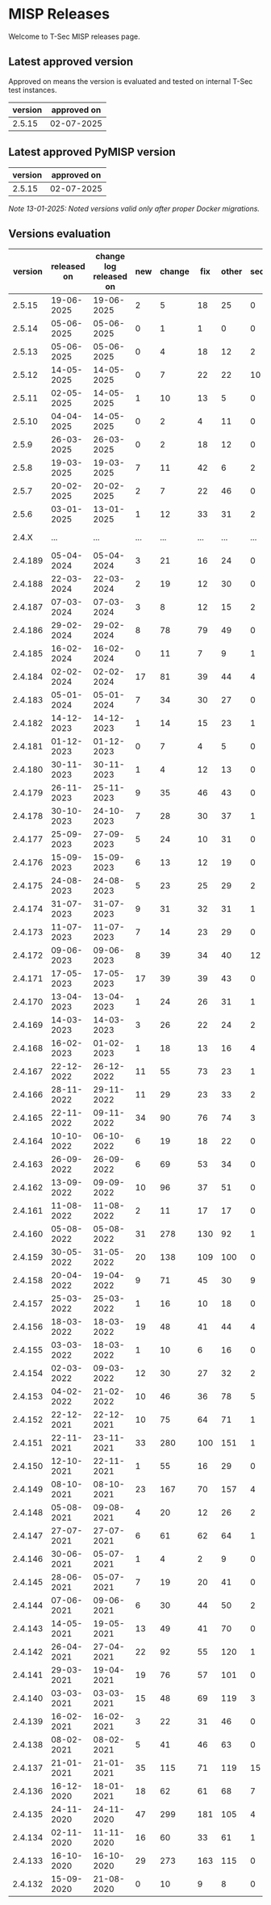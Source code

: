 # MISP Releases
Welcome to T-Sec MISP releases page.

<!--- ALL LINES BELOW ARE READ BY AUTOMATED SCRIPTS, DO NOT CHANGE THE FORMAT --->
## Latest approved version
Approved on means the version is evaluated and tested on internal T-Sec test instances.

|version|approved on|
|-------|-----------|
|2.5.15 |02-07-2025 |
## Latest approved PyMISP version
|version|approved on|
|-------|-----------|
|2.5.15 |02-07-2025 |

_Note 13-01-2025: Noted versions valid only after proper Docker migrations._

## Versions evaluation
|version|released on|change log released on|new|change|fix|other|security|evaluated on|status|
|-------|-----------|----------------------|---|------|---|-----|--------|------------|------|
|2.5.15 |19-06-2025 |19-06-2025            |2  |5     |18 |25   |0       |25-06-2025  |normal|
|2.5.14 |05-06-2025 |05-06-2025            |0  |1     |1  |0    |0       |25-06-2025  |normal|
|2.5.13 |05-06-2025 |05-06-2025            |0  |4     |18 |12   |2       |25-06-2025  |high  |
|2.5.12 |14-05-2025 |14-05-2025            |0  |7     |22 |22   |10      |14-05-2025  |high  |
|2.5.11 |02-05-2025 |14-05-2025            |1  |10    |13 |5    |0       |14-05-2025  |normal|
|2.5.10 |04-04-2025 |14-05-2025            |0  |2     |4  |11   |0       |14-05-2025  |normal|
|2.5.9  |26-03-2025 |26-03-2025            |0  |2     |18 |12   |0       |16-04-2025  |normal|
|2.5.8  |19-03-2025 |19-03-2025            |7  |11    |42 |6    |2       |16-04-2025  |high  |
|2.5.7  |20-02-2025 |20-02-2025            |2  |7     |22 |46   |0       |04-03-2025  |normal|
|2.5.6  |03-01-2025 |13-01-2025            |1  |12    |33 |31   |2       |13-01-2025  |high  |
|2.4.X  |... |...            |...  |...    |... |...   |...       |...  |migration window|
|2.4.189|05-04-2024 |05-04-2024            |3  |21    |16 |24   |0       |10-04-2024  |normal|
|2.4.188|22-03-2024 |22-03-2024            |2  |19    |12 |30   |0       |10-04-2024  |normal|
|2.4.187|07-03-2024 |07-03-2024            |3  |8     |12 |15   |2       |10-04-2024  |normal|
|2.4.186|29-02-2024 |29-02-2024            |8  |78    |79 |49   |0       |19-03-2024  |high  |
|2.4.185|16-02-2024 |16-02-2024            |0  |11    |7  |9    |1       |19-03-2024  |normal|
|2.4.184|02-02-2024 |02-02-2024            |17 |81    |39 |44   |4       |18-03-2024  |normal|
|2.4.183|05-01-2024 |05-01-2024            |7  |34    |30 |27   |0       |15-01-2024  |normal|
|2.4.182|14-12-2023 |14-12-2023            |1  |14    |15 |23   |1       |15-01-2024  |normal|
|2.4.181|01-12-2023 |01-12-2023            |0  |7     |4  |5    |0       |05-12-2023  |high - time|
|2.4.180|30-11-2023 |30-11-2023            |1  |4     |12 |13   |0       |30-11-2023  |normal|
|2.4.179|26-11-2023 |25-11-2023            |9  |35    |46 |43   |0       |30-11-2023  |normal|
|2.4.178|30-10-2023 |24-10-2023            |7  |28    |30 |37   |1       |30-11-2023  |normal|
|2.4.177|25-09-2023 |27-09-2023            |5  |24    |10 |31   |0       |24-10-2023  |normal|
|2.4.176|15-09-2023 |15-09-2023            |6  |13    |12 |19   |0       |24-10-2023  |normal|
|2.4.175|24-08-2023 |24-08-2023            |5  |23    |25 |29   |2       |31-08-2023  |high  |
|2.4.174|31-07-2023 |31-07-2023            |9  |31    |32 |31   |1       |31-08-2023  |normal|
|2.4.173|11-07-2023 |11-07-2023            |7  |14    |23 |29   |0       |31-08-2023  |normal|
|2.4.172|09-06-2023 |09-06-2023            |8  |39    |34 |40   |12      |15-06-2023  |normal|
|2.4.171|17-05-2023 |17-05-2023            |17 |39    |39 |43   |0       |29-05-2023  |normal|
|2.4.170|13-04-2023 |13-04-2023            |1  |24    |26 |31   |1       |20-04-2023  |high  |
|2.4.169|14-03-2023 |14-03-2023            |3  |26    |22 |24   |2       |03-04-2023  |normal|
|2.4.168|16-02-2023 |01-02-2023            |1  |18    |13 |16   |4       |21-02-2023  |high  |
|2.4.167|22-12-2022 |26-12-2022            |11 |55    |73 |23   |1       |04-01-2023  |high  |
|2.4.166|28-11-2022 |29-11-2022            |11 |29    |23 |33   |2       |30-11-2022  |high  |
|2.4.165|22-11-2022 |09-11-2022            |34 |90    |76 |74   |3       |22-11-2022  |high  |
|2.4.164|10-10-2022 |06-10-2022            |6  |19    |18 |22   |0       |11-10-2022  |normal|
|2.4.163|26-09-2022 |26-09-2022            |6  |69    |53 |34   |0       |11-10-2022  |normal|
|2.4.162|13-09-2022 |09-09-2022            |10 |96    |37 |51   |0       |13-09-2022  |normal|
|2.4.161|11-08-2022 |11-08-2022            |2  |11    |17 |17   |0       |24-08-2022  |high  |
|2.4.160|05-08-2022 |05-08-2022            |31 |278   |130|92   |1       |24-08-2022  |normal|
|2.4.159|30-05-2022 |31-05-2022            |20 |138   |109|100  |0       |31-05-2022  |high  |
|2.4.158|20-04-2022 |19-04-2022            |9  |71    |45 |30   |9       |20-04-2022  |high  |
|2.4.157|25-03-2022 |25-03-2022            |1  |16    |10 |18   |0       |28-03-2022  |high  |
|2.4.156|18-03-2022 |18-03-2022            |19 |48    |41 |44   |4       |21-03-2022  |high  |
|2.4.155|03-03-2022 |18-03-2022            |1  |10    |6  |16   |0       |21-03-2022  |normal|  
|2.4.154|02-03-2022 |09-03-2022            |12 |30    |27 |32   |2       |14-03-2022  |normal|
|2.4.153|04-02-2022 |21-02-2022            |10 |46    |36 |78   |5       |23-02-2022  |high  |
|2.4.152|22-12-2021 |22-12-2021            |10 |75    |64 |71   |1       |04-01-2022  |normal|
|2.4.151|22-11-2021 |23-11-2021            |33 |280   |100|151  |1       |29-11-2021  |high  |
|2.4.150|12-10-2021 |22-11-2021            |1  |55    |16 |29   |0       |19-10-2021  |normal|
|2.4.149|08-10-2021 |08-10-2021            |23 |167   |70 |157  |4       |12-10-2021  |high  |
|2.4.148|05-08-2021 |09-08-2021            |4  |20    |12 |26   |2       |31-08-2021  |high  |
|2.4.147|27-07-2021 |27-07-2021            |6  |61    |62 |64   |1       |05-08-2021  |high  |
|2.4.146|30-06-2021 |05-07-2021            |1  |4     |2  |9    |0       |21-07-2021  |normal|
|2.4.145|28-06-2021 |05-07-2021            |7  |19    |20 |41   |0       |21-07-2021  |normal|
|2.4.144|07-06-2021 |09-06-2021            |6  |30    |44 |50   |2       |10-06-2021  |high  |
|2.4.143|14-05-2021 |19-05-2021            |13 |49    |41 |70   |0       |27-05-2021  |normal|
|2.4.142|26-04-2021 |27-04-2021            |22 |92    |55 |120  |1       |27-04-2021  |high  |
|2.4.141|29-03-2021 |19-04-2021            |19 |76    |57 |101  |0       |19-04-2021  |normal|
|2.4.140|03-03-2021 |03-03-2021            |15 |48    |69 |119  |3       |09-03-2021  |normal|
|2.4.139|16-02-2021 |16-02-2021            |3  |22    |31 |46   |0       |18-02-2021  |normal|
|2.4.138|08-02-2021 |08-02-2021            |5  |41    |46 |63   |0       |10-02-2021  |normal|
|2.4.137|21-01-2021 |21-01-2021            |35 |115   |71 |119  |15      |21-01-2021  |high  |
|2.4.136|16-12-2020 |18-01-2021            |18 |62    |61 |68   |7       |18-01-2021  |high  |
|2.4.135|24-11-2020 |24-11-2020            |47 |299   |181|105  |4       |17-12-2020  |high  |
|2.4.134|02-11-2020 |11-11-2020            |16 |60    |33 |61   |1       |24-11-2020  |high  |
|2.4.133|16-10-2020 |16-10-2020            |29 |273   |163|115  |0       |22-10-2020  |high  |
|2.4.132|15-09-2020 |21-08-2020            |0  |10    |9  |8    |0       |25-09-2020  |high  |
